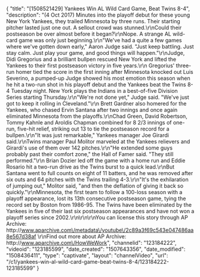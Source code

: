 {
    "title": "[1508521429] Yankees Win AL Wild Card Game, Beat Twins 8-4",
    "description": "(4 Oct 2017) Minutes into the playoff debut for these young New York Yankees, they trailed Minnesota by three runs. Their starting pitcher lasted just one out. A sellout crowd was stunned.\r\nCould their postseason be over almost before it began?\r\nNope. A strange AL wild-card game was only just beginning.\r\n\"We've had a quite a few games where we've gotten down early,\" Aaron Judge said. \"Just keep battling. Just stay calm. Just play your game, and good things will happen.\"\r\nJudge, Didi Gregorius and a brilliant bullpen rescued New York and lifted the Yankees to their first postseason victory in five years.\r\n                Gregorius' three-run homer tied the score in the first inning after Minnesota knocked out Luis Severino, a pumped-up Judge showed his most emotion this season when he hit a two-run shot in his playoff debut and the Yankees beat the Twins 8-4 Tuesday night. New York plays the Indians in a best-of-five Division Series starting Thursday.\r\n\"We're not done yet,\" Judge said. \"We've just got to keep it rolling in Cleveland.\"\r\n                Brett Gardner also homered for the Yankees, who chased Ervin Santana after two innings and once again eliminated Minnesota from the playoffs.\r\nChad Green, David Robertson, Tommy Kahnle and Aroldis Chapman combined for 8 2\/3 innings of one-run, five-hit relief, striking out 13 to tie the postseason record for a bullpen.\r\n\"It was just remarkable,\" Yankees manager Joe Girardi said.\r\nTwins manager Paul Molitor marveled at the Yankees relievers and Girardi's use of them over 142 pitches.\r\n\"He extended some guys probably past their comfort zone,\" the Hall of Famer said. \"They still performed.\"\r\n                Brian Dozier led off the game with a home run and Eddie Rosario hit a two-run drive as the Twins burst to a quick lead.\r\nBut Santana went to full counts on eight of 11 batters, and he was removed after six outs and 64 pitches with the Twins trailing 4-3.\r\n\"It's the exhilaration of jumping out,\" Molitor said, \"and then the deflation of giving it back so quickly.\"\r\nMinnesota, the first team to follow a 100-loss season with a playoff appearance, lost its 13th consecutive postseason game, tying the record set by Boston from 1986-95. The Twins have been eliminated by the Yankees in five of their last six postseason appearances and have not won a playoff series since 2002.\r\n\r\n\r\nYou can license this story through AP Archive: http:\/\/www.aparchive.com\/metadata\/youtube\/2c89a3f69c543e047486aa8e567d38af \r\nFind out more about AP Archive: http:\/\/www.aparchive.com\/HowWeWork",
    "channelid": "123184222",
    "videoid": "123185599",
    "date_created": "1507643356",
    "date_modified": "1508436411",
    "type": "captivate",
    "layout": "channelVideo",
    "url": "\/c1\/yankees-win-al-wild-card-game-beat-twins-8-4\/123184222-123185599"
}
